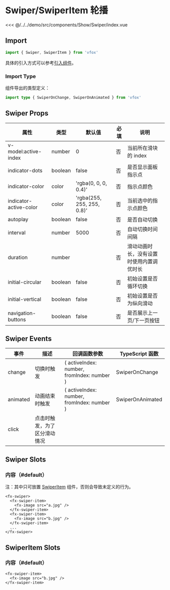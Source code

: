 # Swiper/SwiperItem 轮播

<CodeDemo name="Swiper">

<<< @/../../demo/src/components/Show/Swiper/index.vue

</CodeDemo>

## Import

```js
import { Swiper, SwiperItem } from 'vfox'
```

具体的引入方式可以参考[引入组件](../guide/import.md)。

### Import Type

组件导出的类型定义：

```ts
import type { SwiperOnChange, SwiperOnAnimated } from 'vfox'
```

## Swiper Props

| 属性                   | 类型    | 默认值                     | 必填 | 说明                                     |
| ---------------------- | ------- | -------------------------- | ---- | ---------------------------------------- |
| v-model:active-index   | number  | 0                          | 否   | 当前所在滑块的 index                     |
| indicator-dots         | boolean | false                      | 否   | 是否显示面板指示点                       |
| indicator-color        | color   | 'rgba(0, 0, 0, 0.4)'       | 否   | 指示点颜色                               |
| indicator-active-color | color   | 'rgba(255, 255, 255, 0.8)' | 否   | 当前选中的指示点颜色                     |
| autoplay               | boolean | false                      | 否   | 是否自动切换                             |
| interval               | number  | 5000                       | 否   | 自动切换时间间隔                         |
| duration               | number  |                            | 否   | 滑动动画时长，没有设置时使用内置调优时长 |
| initial-circular       | boolean | false                      | 否   | 初始设置是否循环切换                     |
| initial-vertical       | boolean | false                      | 否   | 初始设置是否为纵向滑动                   |
| navigation-buttons     | boolean | false                      | 否   | 是否展示上一页/下一页按钮                |

## Swiper Events

| 事件     | 描述                         | 回调函数参数                               | TypeScript 函数  |
| -------- | ---------------------------- | ------------------------------------------ | ---------------- |
| change   | 切换时触发                   | ( activeIndex: number, fromIndex: number ) | SwiperOnChange   |
| animated | 动画结束时触发               | ( activeIndex: number, fromIndex: number ) | SwiperOnAnimated |
| click    | 点击时触发，为了区分滑动情况 |                                            |                  |

## Swiper Slots

### 内容（#default）

注：其中只可放置 [SwiperItem](./Swiper.md#swiperitem-slots) 组件，否则会导致未定义的行为。

```vue
<fx-swiper>
  <fx-swiper-item>
    <fx-image src="a.jpg" />
  </fx-swiper-item>
  <fx-swiper-item>
    <fx-image src="b.jpg" />
  </fx-swiper-item>
  ...
</fx-swiper>
```

## SwiperItem Slots

### 内容（#default）

```vue
<fx-swiper-item>
  <fx-image src="b.jpg" />
</fx-swiper-item>
```
